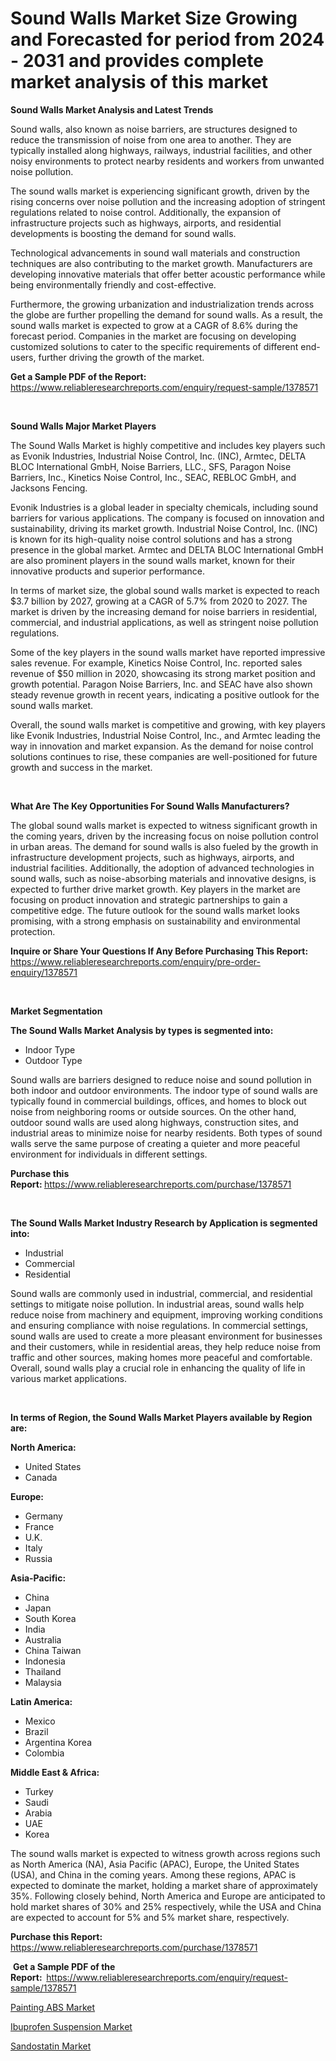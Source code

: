 <p><h1>Sound Walls Market Size Growing and Forecasted for period from 2024 - 2031 and provides complete market analysis of this market</h1></p><p><strong>Sound Walls Market Analysis and Latest Trends</strong></p>
<p><p>Sound walls, also known as noise barriers, are structures designed to reduce the transmission of noise from one area to another. They are typically installed along highways, railways, industrial facilities, and other noisy environments to protect nearby residents and workers from unwanted noise pollution.</p><p>The sound walls market is experiencing significant growth, driven by the rising concerns over noise pollution and the increasing adoption of stringent regulations related to noise control. Additionally, the expansion of infrastructure projects such as highways, airports, and residential developments is boosting the demand for sound walls.</p><p>Technological advancements in sound wall materials and construction techniques are also contributing to the market growth. Manufacturers are developing innovative materials that offer better acoustic performance while being environmentally friendly and cost-effective.</p><p>Furthermore, the growing urbanization and industrialization trends across the globe are further propelling the demand for sound walls. As a result, the sound walls market is expected to grow at a CAGR of 8.6% during the forecast period. Companies in the market are focusing on developing customized solutions to cater to the specific requirements of different end-users, further driving the growth of the market.</p></p>
<p><strong>Get a Sample PDF of the Report:&nbsp;</strong> <a href="https://www.reliableresearchreports.com/enquiry/request-sample/1378571">https://www.reliableresearchreports.com/enquiry/request-sample/1378571</a></p>
<p>&nbsp;</p>
<p><strong>Sound Walls Major Market Players</strong></p>
<p><p>The Sound Walls Market is highly competitive and includes key players such as Evonik Industries, Industrial Noise Control, Inc. (INC), Armtec, DELTA BLOC International GmbH, Noise Barriers, LLC., SFS, Paragon Noise Barriers, Inc., Kinetics Noise Control, Inc., SEAC, REBLOC GmbH, and Jacksons Fencing.</p><p>Evonik Industries is a global leader in specialty chemicals, including sound barriers for various applications. The company is focused on innovation and sustainability, driving its market growth. Industrial Noise Control, Inc. (INC) is known for its high-quality noise control solutions and has a strong presence in the global market. Armtec and DELTA BLOC International GmbH are also prominent players in the sound walls market, known for their innovative products and superior performance.</p><p>In terms of market size, the global sound walls market is expected to reach $3.7 billion by 2027, growing at a CAGR of 5.7% from 2020 to 2027. The market is driven by the increasing demand for noise barriers in residential, commercial, and industrial applications, as well as stringent noise pollution regulations.</p><p>Some of the key players in the sound walls market have reported impressive sales revenue. For example, Kinetics Noise Control, Inc. reported sales revenue of $50 million in 2020, showcasing its strong market position and growth potential. Paragon Noise Barriers, Inc. and SEAC have also shown steady revenue growth in recent years, indicating a positive outlook for the sound walls market.</p><p>Overall, the sound walls market is competitive and growing, with key players like Evonik Industries, Industrial Noise Control, Inc., and Armtec leading the way in innovation and market expansion. As the demand for noise control solutions continues to rise, these companies are well-positioned for future growth and success in the market.</p></p>
<p>&nbsp;</p>
<p><strong>What Are The Key Opportunities For Sound Walls Manufacturers?</strong></p>
<p><p>The global sound walls market is expected to witness significant growth in the coming years, driven by the increasing focus on noise pollution control in urban areas. The demand for sound walls is also fueled by the growth in infrastructure development projects, such as highways, airports, and industrial facilities. Additionally, the adoption of advanced technologies in sound walls, such as noise-absorbing materials and innovative designs, is expected to further drive market growth. Key players in the market are focusing on product innovation and strategic partnerships to gain a competitive edge. The future outlook for the sound walls market looks promising, with a strong emphasis on sustainability and environmental protection.</p></p>
<p><strong>Inquire or Share Your Questions If Any Before Purchasing This Report:</strong> <a href="https://www.reliableresearchreports.com/enquiry/pre-order-enquiry/1378571">https://www.reliableresearchreports.com/enquiry/pre-order-enquiry/1378571</a></p>
<p>&nbsp;</p>
<p><strong>Market Segmentation</strong></p>
<p><strong>The Sound Walls Market Analysis by types is segmented into:</strong></p>
<p><ul><li>Indoor Type</li><li>Outdoor Type</li></ul></p>
<p><p>Sound walls are barriers designed to reduce noise and sound pollution in both indoor and outdoor environments. The indoor type of sound walls are typically found in commercial buildings, offices, and homes to block out noise from neighboring rooms or outside sources. On the other hand, outdoor sound walls are used along highways, construction sites, and industrial areas to minimize noise for nearby residents. Both types of sound walls serve the same purpose of creating a quieter and more peaceful environment for individuals in different settings.</p></p>
<p><strong>Purchase this Report:&nbsp;</strong><a href="https://www.reliableresearchreports.com/purchase/1378571">https://www.reliableresearchreports.com/purchase/1378571</a></p>
<p>&nbsp;</p>
<p><strong>The Sound Walls Market Industry Research by Application is segmented into:</strong></p>
<p><ul><li>Industrial</li><li>Commercial</li><li>Residential</li></ul></p>
<p><p>Sound walls are commonly used in industrial, commercial, and residential settings to mitigate noise pollution. In industrial areas, sound walls help reduce noise from machinery and equipment, improving working conditions and ensuring compliance with noise regulations. In commercial settings, sound walls are used to create a more pleasant environment for businesses and their customers, while in residential areas, they help reduce noise from traffic and other sources, making homes more peaceful and comfortable. Overall, sound walls play a crucial role in enhancing the quality of life in various market applications.</p></p>
<p>&nbsp;</p>
<p><strong>In terms of Region, the Sound Walls Market Players available by Region are:</strong></p>
<p>
    <p> <strong> North America: </strong>
        <ul>
            <li>United States</li>
            <li>Canada</li>
        </ul>
        </p> 
    <p> <strong> Europe: </strong>
        <ul>
            <li>Germany</li>
            <li>France</li>
            <li>U.K.</li>
            <li>Italy</li>
            <li>Russia</li>
        </ul>
        </p> 
    <p> <strong> Asia-Pacific: </strong>
        <ul>
            <li>China</li>
            <li>Japan</li>
            <li>South Korea</li>
            <li>India</li>
            <li>Australia</li>
            <li>China Taiwan</li>
            <li>Indonesia</li>
            <li>Thailand</li>
            <li>Malaysia</li>
        </ul>
        </p> 
    <p> <strong> Latin America: </strong>
        <ul>
            <li>Mexico</li>
            <li>Brazil</li>
            <li>Argentina Korea</li>
            <li>Colombia</li>
        </ul>
        </p> 
    <p> <strong> Middle East & Africa: </strong>
        <ul>
            <li>Turkey</li>
            <li>Saudi</li>
            <li>Arabia</li>
            <li>UAE</li>
            <li>Korea</li>
        </ul>
    </p>
    </p>
<p><p>The sound walls market is expected to witness growth across regions such as North America (NA), Asia Pacific (APAC), Europe, the United States (USA), and China in the coming years. Among these regions, APAC is expected to dominate the market, holding a market share of approximately 35%. Following closely behind, North America and Europe are anticipated to hold market shares of 30% and 25% respectively, while the USA and China are expected to account for 5% and 5% market share, respectively.</p></p>
<p><strong>Purchase this Report: </strong><a href="https://www.reliableresearchreports.com/purchase/1378571">https://www.reliableresearchreports.com/purchase/1378571</a></p>
<p>&nbsp;<strong>Get a Sample PDF of the Report:&nbsp;&nbsp;</strong><a href="https://www.reliableresearchreports.com/enquiry/request-sample/1378571">https://www.reliableresearchreports.com/enquiry/request-sample/1378571</a></p>
<p><strong></strong></p>
<p><p><a href="https://view.publitas.com/reportprime-1/global-painting-abs-market-size-and-market-trends-insights-and-projections-from-2023-to-2030/">Painting ABS Market</a></p><p><a href="https://view.publitas.com/reportprime-1/ibuprofen-suspension-market-offers-provide-insightful-data-for-the-time-period-from-2023-to-2030-and-also-provide-analysis-based-on-application-type-and-region/">Ibuprofen Suspension Market</a></p><p><a href="https://view.publitas.com/reportprime-1/sandostatin-market-research-report-provides-thorough-industry-overview-which-offers-an-in-depth-analysis-of-product-trends-and-new-market-divisions/">Sandostatin Market</a></p></p>